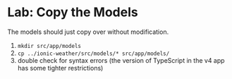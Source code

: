 # Lab: Copy the Models

The models should just copy over without modification.

1. `mkdir src/app/models`
1. `cp ../ionic-weather/src/models/* src/app/models/`
1. double check for syntax errors (the version of TypeScript in the v4 app has some tighter restrictions)
